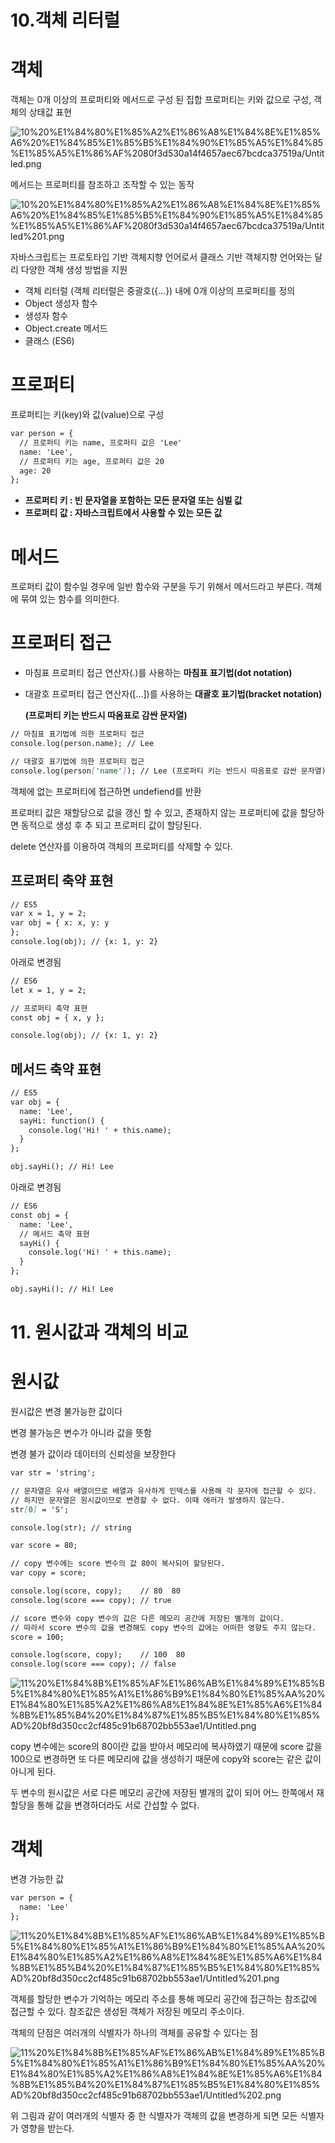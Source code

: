 # 10.객체 리터럴

# 객체

객체는 0개 이상의 프로퍼티와 메서드로 구성 된 집합
프로퍼티는 키와 값으로 구성, 객체의 상태값 표현

![10%20%E1%84%80%E1%85%A2%E1%86%A8%E1%84%8E%E1%85%A6%20%E1%84%85%E1%85%B5%E1%84%90%E1%85%A5%E1%84%85%E1%85%A5%E1%86%AF%2080f3d530a14f4657aec67bcdca37519a/Untitled.png](10%20%E1%84%80%E1%85%A2%E1%86%A8%E1%84%8E%E1%85%A6%20%E1%84%85%E1%85%B5%E1%84%90%E1%85%A5%E1%84%85%E1%85%A5%E1%86%AF%2080f3d530a14f4657aec67bcdca37519a/Untitled.png)

메서드는 프로퍼티를 참조하고 조작할 수 있는 동작

![10%20%E1%84%80%E1%85%A2%E1%86%A8%E1%84%8E%E1%85%A6%20%E1%84%85%E1%85%B5%E1%84%90%E1%85%A5%E1%84%85%E1%85%A5%E1%86%AF%2080f3d530a14f4657aec67bcdca37519a/Untitled%201.png](10%20%E1%84%80%E1%85%A2%E1%86%A8%E1%84%8E%E1%85%A6%20%E1%84%85%E1%85%B5%E1%84%90%E1%85%A5%E1%84%85%E1%85%A5%E1%86%AF%2080f3d530a14f4657aec67bcdca37519a/Untitled%201.png)

자바스크립트는 프로토타입 기반 객체지향 언어로서 클래스 기반 객체지향 언어와는 달리 다양한 객체 생성 방법을 지원

- 객체 리터럴 (객체 리터럴은 중괄호({…}) 내에 0개 이상의 프로퍼티를 정의
- Object 생성자 함수
- 생성자 함수
- Object.create 메서드
- 클래스 (ES6)

# 프로퍼티

프로퍼티는 키(key)와 값(value)으로 구성

```markdown
var person = {
  // 프로퍼티 키는 name, 프로퍼티 값은 'Lee'
  name: 'Lee',
  // 프로퍼티 키는 age, 프로퍼티 값은 20
  age: 20
};
```

- **프로퍼티 키 : 빈 문자열을 포함하는 모든 문자열 또는 심벌 값**
- **프로퍼티 값 : 자바스크립트에서 사용할 수 있는 모든 값**

# 메서드

프로퍼티 값이 함수일 경우에 일반 함수와 구분을 두기 위해서 메서드라고 부른다. 객체에 묶여 있는 함수를 의미한다.

# 프로퍼티 접근

- 마침표 프로퍼티 접근 연산자(.)를 사용하는 **마침표 표기법(dot notation)**
- 대괄호 프로퍼티 접근 연산자([…])를 사용하는 **대괄호 표기법(bracket notation)**

    **(프로퍼티 키는 반드시 따옴표로 감싼 문자열)**

```markdown
// 마침표 표기법에 의한 프로퍼티 접근
console.log(person.name); // Lee

// 대괄호 표기법에 의한 프로퍼티 접근
console.log(person['name']); // Lee (프로퍼티 키는 반드시 따옴표로 감싼 문자열)
```

객체에 없는 프로퍼티에 접근하면 undefiend를 반환

프로퍼티 값은 재할당으로 값을 갱신 할 수 있고, 존재하지 않는 프로퍼티에 값을 할당하면 동적으로 생성 후 추 되고 프로퍼티 값이 할당된다.

delete 연산자를 이용하여 객체의 프로퍼티를 삭제할 수 있다.

## 프로퍼티 축약 표현

```markdown
// ES5
var x = 1, y = 2;
var obj = { x: x, y: y
};
console.log(obj); // {x: 1, y: 2}
```

아래로 변경됨 

```markdown
// ES6
let x = 1, y = 2;

// 프로퍼티 축약 표현
const obj = { x, y };

console.log(obj); // {x: 1, y: 2}
```

## 메서드 축약 표현

```markdown
// ES5
var obj = {
  name: 'Lee',
  sayHi: function() {
    console.log('Hi! ' + this.name);
  }
};

obj.sayHi(); // Hi! Lee
```

아래로 변경됨

```markdown
// ES6
const obj = {
  name: 'Lee',
  // 메서드 축약 표현
  sayHi() {
    console.log('Hi! ' + this.name);
  }
};

obj.sayHi(); // Hi! Lee
```

# 11. 원시값과 객체의 비교

# 원시값

원시값은 변경 불가능한 값이다

변경 불가능은 변수가 아니라 값을 뜻함

변경 불가 값이라 데이터의 신뢰성을 보장한다

```markdown
var str = 'string';

// 문자열은 유사 배열이므로 배열과 유사하게 인덱스를 사용해 각 문자에 접근할 수 있다.
// 하지만 문자열은 원시값이므로 변경할 수 없다. 이때 에러가 발생하지 않는다.
str[0] = 'S';

console.log(str); // string
```

```markdown
var score = 80;

// copy 변수에는 score 변수의 값 80이 복사되어 할당된다.
var copy = score;

console.log(score, copy);    // 80  80
console.log(score === copy); // true

// score 변수와 copy 변수의 값은 다른 메모리 공간에 저장된 별개의 값이다.
// 따라서 score 변수의 값을 변경해도 copy 변수의 값에는 어떠한 영향도 주지 않는다.
score = 100;

console.log(score, copy);    // 100  80
console.log(score === copy); // false
```

![11%20%E1%84%8B%E1%85%AF%E1%86%AB%E1%84%89%E1%85%B5%E1%84%80%E1%85%A1%E1%86%B9%E1%84%80%E1%85%AA%20%E1%84%80%E1%85%A2%E1%86%A8%E1%84%8E%E1%85%A6%E1%84%8B%E1%85%B4%20%E1%84%87%E1%85%B5%E1%84%80%E1%85%AD%20bf8d350cc2cf485c91b68702bb553ae1/Untitled.png](11%20%E1%84%8B%E1%85%AF%E1%86%AB%E1%84%89%E1%85%B5%E1%84%80%E1%85%A1%E1%86%B9%E1%84%80%E1%85%AA%20%E1%84%80%E1%85%A2%E1%86%A8%E1%84%8E%E1%85%A6%E1%84%8B%E1%85%B4%20%E1%84%87%E1%85%B5%E1%84%80%E1%85%AD%20bf8d350cc2cf485c91b68702bb553ae1/Untitled.png)

copy 변수에는 score의 80이란 값을 받아서 메모리에 복사하였기 때문에 score 값을 100으로 변경하면 또 다른 메모리에 값을 생성하기 때문에 copy와 score는 같은 값이 아니게 된다.

두 변수의 원시값은 서로 다른 메모리 공간에 저장된 별개의 값이 되어 어느 한쪽에서 재할당을 통해 값을 변경하더라도 서로 간섭할 수 없다.

# 객체

변경 가능한 값

```markdown
var person = {
  name: 'Lee'
};
```

![11%20%E1%84%8B%E1%85%AF%E1%86%AB%E1%84%89%E1%85%B5%E1%84%80%E1%85%A1%E1%86%B9%E1%84%80%E1%85%AA%20%E1%84%80%E1%85%A2%E1%86%A8%E1%84%8E%E1%85%A6%E1%84%8B%E1%85%B4%20%E1%84%87%E1%85%B5%E1%84%80%E1%85%AD%20bf8d350cc2cf485c91b68702bb553ae1/Untitled%201.png](11%20%E1%84%8B%E1%85%AF%E1%86%AB%E1%84%89%E1%85%B5%E1%84%80%E1%85%A1%E1%86%B9%E1%84%80%E1%85%AA%20%E1%84%80%E1%85%A2%E1%86%A8%E1%84%8E%E1%85%A6%E1%84%8B%E1%85%B4%20%E1%84%87%E1%85%B5%E1%84%80%E1%85%AD%20bf8d350cc2cf485c91b68702bb553ae1/Untitled%201.png)

객체를 할당한 변수가 기억하는 메모리 주소를 통해 메모리 공간에 접근하는 참조값에 접근할 수 있다. 참조값은 생성된 객체가 저장된 메모리 주소이다.

객체의 단점은 여러개의 식별자가 하나의 객체를 공유할 수 있다는 점

![11%20%E1%84%8B%E1%85%AF%E1%86%AB%E1%84%89%E1%85%B5%E1%84%80%E1%85%A1%E1%86%B9%E1%84%80%E1%85%AA%20%E1%84%80%E1%85%A2%E1%86%A8%E1%84%8E%E1%85%A6%E1%84%8B%E1%85%B4%20%E1%84%87%E1%85%B5%E1%84%80%E1%85%AD%20bf8d350cc2cf485c91b68702bb553ae1/Untitled%202.png](11%20%E1%84%8B%E1%85%AF%E1%86%AB%E1%84%89%E1%85%B5%E1%84%80%E1%85%A1%E1%86%B9%E1%84%80%E1%85%AA%20%E1%84%80%E1%85%A2%E1%86%A8%E1%84%8E%E1%85%A6%E1%84%8B%E1%85%B4%20%E1%84%87%E1%85%B5%E1%84%80%E1%85%AD%20bf8d350cc2cf485c91b68702bb553ae1/Untitled%202.png)

위 그림과 같이 여러개의 식별자 중 한 식별자가 객체의 값을 변경하게 되면 모든 식별자가 영향을 받는다.